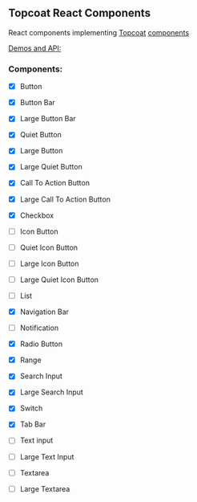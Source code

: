 Topcoat React Components
------------------------

React components implementing [Topcoat][topcoat] [components][topcoat-demos]

[Demos and API:][storybook]

### Components:

- [x] Button
- [x] Button Bar
- [x] Large Button Bar
- [x] Quiet Button
- [x] Large Button
- [x] Large Quiet Button
- [x] Call To Action Button
- [x] Large Call To Action Button
- [x] Checkbox
- [ ] Icon Button
- [ ] Quiet Icon Button
- [ ] Large Icon Button
- [ ] Large Quiet Icon Button
- [ ] List
- [x] Navigation Bar
- [ ] Notification
- [x] Radio Button
- [x] Range
- [x] Search Input
- [x] Large Search Input
- [x] Switch
- [x] Tab Bar
- [ ] Text input
- [ ] Large Text Input
- [ ] Textarea
- [ ] Large Textarea


[topcoat]: http://topcoat.io/
[topcoat-demos]: http://topcoat.io/topcoat
[storybook]: https://devgeeks.github.io/phonegap-topcoat-react
